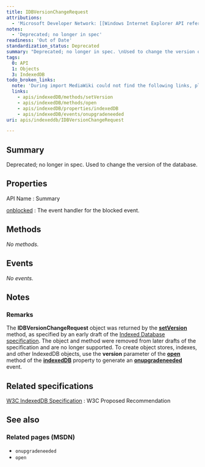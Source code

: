 ```yaml
---
title: IDBVersionChangeRequest
attributions:
  - 'Microsoft Developer Network: [[Windows Internet Explorer API reference](http://msdn.microsoft.com/en-us/library/ie/hh828809%28v=vs.85%29.aspx) Article]'
notes:
  - 'Deprecated; no longer in spec'
readiness: 'Out of Date'
standardization_status: Deprecated
summary: "Deprecated; no longer in spec. \nUsed to change the version of the database.\n"
tags:
  0: API
  1: Objects
  3: IndexedDB
todo_broken_links:
  note: 'During import MediaWiki could not find the following links, please fix and adjust this list.'
  links:
    - apis/indexedDB/methods/setVersion
    - apis/indexedDB/methods/open
    - apis/indexedDB/properties/indexedDB
    - apis/indexedDB/events/onupgradeneeded
uri: apis/indexeddb/IDBVersionChangeRequest

---
```

## <span>Summary</span>

Deprecated; no longer in spec. Used to change the version of the database.

## <span>Properties</span>

API Name
:   Summary

[onblocked](/apis/indexeddb/IDBVersionChangeRequest/onblocked)
:   The event handler for the blocked event.

## <span>Methods</span>

*No methods.*

## <span>Events</span>

*No events.*

## <span>Notes</span>

### <span>Remarks</span>

The **IDBVersionChangeRequest** object was returned by the [**setVersion**](/w/index.php?title=apis/indexedDB/methods/setVersion&action=edit&redlink=1) method, as specified by an early draft of the [Indexed Database specification](http://go.microsoft.com/fwlink/p/?LinkID=224519). The object and method were removed from later drafts of the specification and are no longer supported. To create object stores, indexes, and other IndexedDB objects, use the **version** parameter of the [**open**](/w/index.php?title=apis/indexedDB/methods/open&action=edit&redlink=1) method of the [**indexedDB**](/w/index.php?title=apis/indexedDB/properties/indexedDB&action=edit&redlink=1) property to generate an [**onupgradeneeded**](/w/index.php?title=apis/indexedDB/events/onupgradeneeded&action=edit&redlink=1) event.

## <span>Related specifications</span>

[W3C IndexedDB Specification](http://www.w3.org/TR/IndexedDB/)
:   W3C Proposed Recommendation

## <span>See also</span>

### <span>Related pages (MSDN)</span>

-   `onupgradeneeded`
-   `open`
